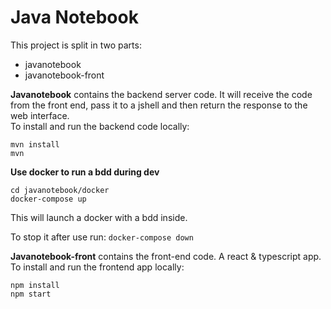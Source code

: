 # Java Notebook

This project is split in two parts:  
- javanotebook
- javanotebook-front

**Javanotebook** contains the backend server code. It will receive the code from the front end, pass it to a jshell and then return the response to the web interface.  
To install and run the backend code locally:  
```  
mvn install  
mvn
```

**Use docker to run a bdd during dev**

```
cd javanotebook/docker
docker-compose up
```
This will launch a docker with a bdd inside.

To stop it after use run: `docker-compose down`
  
**Javanotebook-front** contains the front-end code. A react & typescript app.  
To install and run the frontend app locally:  
```
npm install  
npm start  
```


